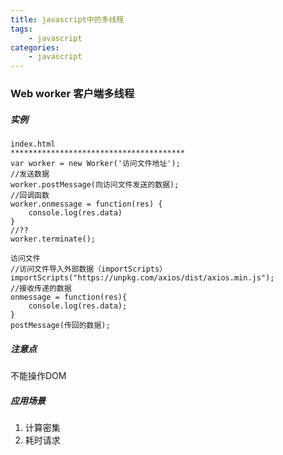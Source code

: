 ```yaml
---
title: javascript中的多线程
tags: 
    - javascript
categories: 
    - javascript
---
```

### Web worker  客户端多线程
#####   实例
```
index.html
***************************************
var worker = new Worker('访问文件地址');
//发送数据
worker.postMessage(向访问文件发送的数据);
//回调函数
worker.onmessage = function(res) {
    console.log(res.data)
}
//??
worker.terminate();
```

```
访问文件
//访问文件导入外部数据（importScripts）
importScripts("https://unpkg.com/axios/dist/axios.min.js");
//接收传递的数据
onmessage = function(res){
    console.log(res.data);
}
postMessage(传回的数据);
```

##### 注意点
不能操作DOM

##### 应用场景
1. 计算密集
2. 耗时请求

